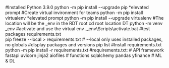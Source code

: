 #Installed Python 3.9.0
	python -m pip install --upgrade pip *elevated prompt
#Create virtual invironment for teams
	python -m pip install virtualenv  *elevated prompt
	python -m pip install --upgrade virtualenv
#The location will be the _env in the RDT root
	cd root location DT
	python -m venv _env
#activate and use the virtual env
	.\_env\Scripts\activate.bat
#test packages requirements.txt  
	pip freeze --local > requirements.txt   #  --local only uses installed packages, no globals
#display packages and versions
	pip list
#Install requirements.txt 
	python -m pip install -r requirements.txt
	#requirements.txt:
	# API framework
		fastapi
		uvicorn
		jinja2
		aiofiles
	# functions
		sqlalchemy
		pandas
		yfinance
	# ML & DL